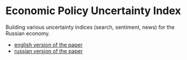 # Economic Policy Uncertainty Index

Building various uncertainty indices (search, sentiment, news) for the Russian economy.


- [english version of the paper](https://rjmf.econs.online/en/2020/4/forecasting-macroeconomic-indicators-news-and-search-queries/)
- [russian version of the paper](https://rjmf.econs.online/2020/4/forecasting-macroeconomic-indicators-news-and-search-queries/)

